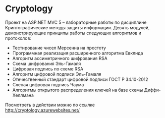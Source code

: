 # Cryptology
Проект на ASP.NET MVC 5 – лабораторные работы по дисциплине Криптографические методы защиты информации. Девять модулей, демонстрирующие принципы работы следующих алгоритмов и протоколов:
* Тестирование чисел Мерсенна на простоту
* Программная реализация расширенного алгоритма Евклида
* Алгоритм ассиметричного шифрования RSA
* Схема шифрования Эль-Гамаля
* Цифровая подпись по схеме RSA
* Алгоритм цифровой подписи Эль-Гамаля
* Отечественный стандарт цифровой подписи ГОСТ Р 34.10-2012
* Слепая цифровая подпись Чаума
* Алгоритмы открытого распределения ключей на базе схемы Диффи-Хеллмана

Посмотреть в действии можно по ссылке http://cryptology.azurewebsites.net/
